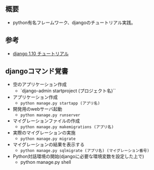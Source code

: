 ## 概要
* python有名フレームワーク、djangoのチュートリアル実践。

## 参考
* [django 1.10 チュートリアル](https://docs.djangoproject.com/ja/1.10/intro/)

## djangoコマンド覚書
* 空のアプリケーション作成
  * `django-admin startproject (プロジェクト名)``
* アプリケーション作成
  * `python manage.py startapp (アプリ名)`
* 開発用のwebサーバ起動
  * `python manage.py runserver`
* マイグレーションファイルの作成
  * `python manage.py makemigrations (アプリ名)`
* 実際のマイグレーションの実施
  * `python manage.py migrate`
* マイグレーションの結果を表示する
  * `python manage.py sqlmigrate (アプリ名) (マイグレーション番号)`
* Python対話環境の開始(djangoに必要な環境変数を設定した上で)
  * python manage.py shell
